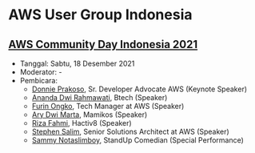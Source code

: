 # AWS User Group Indonesia


## [AWS Community Day Indonesia 2021](https://www.youtube.com/watch?v=9n3bXvEkGOM)

- Tanggal: Sabtu, 18 Desember 2021
- Moderator: -
- Pembicara:
  - [Donnie Prakoso](https://www.linkedin.com/in/donnieprakoso/), Sr. Developer Advocate AWS (Keynote Speaker)
  - [Ananda Dwi Rahmawati](https://linkedin.com/in/anandadwir), Btech (Speaker)
  - [Furin Ongko](https://www.linkedin.com/in/furin-ongko-76108250/), Tech Manager at AWS (Speaker)
  - [Ary Dwi Marta](https://www.linkedin.com/in/arydwimarta/), Mamikos (Speaker)
  - [Riza Fahmi](https://www.linkedin.com/in/rizafahmi/), Hactiv8 (Speaker)
  - [Stephen Salim](https://www.linkedin.com/in/stepsalim/), Senior Solutions Architect at AWS (Speaker)
  - [Sammy Notaslimboy](https://www.instagram.com/notaslimboy/), StandUp Comedian (Special Performance)